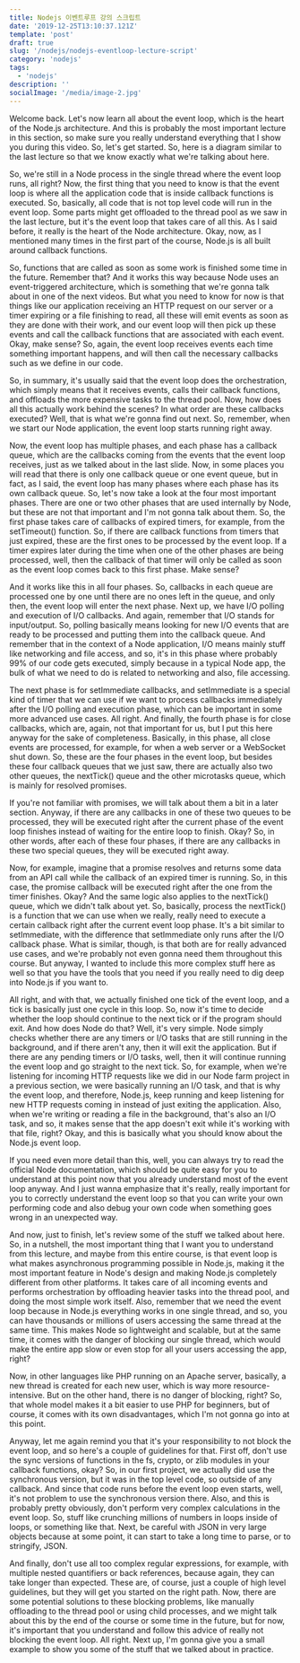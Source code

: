 ```yaml
---
title: Nodejs 이벤트루프 강의 스크립트
date: '2019-12-25T13:10:37.121Z'
template: 'post'
draft: true
slug: '/nodejs/nodejs-eventloop-lecture-script'
category: 'nodejs'
tags:
  - 'nodejs'
description: ''
socialImage: '/media/image-2.jpg'
---
```


Welcome back. Let's now learn all about the event loop, which is the heart of the Node.js architecture. And this is probably the most important lecture in this section, so make sure you really understand everything that I show you during this video. So, let's get started. So, here is a diagram similar to the last lecture so that we know exactly what we're talking about here.

So, we're still in a Node process in the single thread where the event loop runs, all right? Now, the first thing that you need to know is that the event loop is where all the application code that is inside callback functions is executed. So, basically, all code that is not top level code will run in the event loop. Some parts might get offloaded to the thread pool as we saw in the last lecture, but it's the event loop that takes care of all this. As I said before, it really is the heart of the Node architecture. Okay, now, as I mentioned many times in the first part of the course, Node.js is all built around callback functions.

So, functions that are called as soon as some work is finished some time in the future. Remember that? And it works this way because Node uses an event-triggered architecture, which is something that we're gonna talk about in one of the next videos. But what you need to know for now is that things like our application receiving an HTTP request on our server or a timer expiring or a file finishing to read, all these will emit events as soon as they are done with their work, and our event loop will then pick up these events and call the callback functions that are associated with each event. Okay, make sense? So, again, the event loop receives events each time something important happens, and will then call the necessary callbacks such as we define in our code.

So, in summary, it's usually said that the event loop does the orchestration, which simply means that it receives events, calls their callback functions, and offloads the more expensive tasks to the thread pool. Now, how does all this actually work behind the scenes? In what order are these callbacks executed? Well, that is what we're gonna find out next. So, remember, when we start our Node application, the event loop starts running right away.

Now, the event loop has multiple phases, and each phase has a callback queue, which are the callbacks coming from the events that the event loop receives, just as we talked about in the last slide. Now, in some places you will read that there is only one callback queue or one event queue, but in fact, as I said, the event loop has many phases where each phase has its own callback queue. So, let's now take a look at the four most important phases. There are one or two other phases that are used internally by Node, but these are not that important and I'm not gonna talk about them. So, the first phase takes care of callbacks of expired timers, for example, from the setTimeout() function. So, if there are callback functions from timers that just expired, these are the first ones to be processed by the event loop. If a timer expires later during the time when one of the other phases are being processed, well, then the callback of that timer will only be called as soon as the event loop comes back to this first phase. Make sense?

And it works like this in all four phases. So, callbacks in each queue are processed one by one until there are no ones left in the queue, and only then, the event loop will enter the next phase. Next up, we have I/O polling and execution of I/O callbacks. And again, remember that I/O stands for input/output. So, polling basically means looking for new I/O events that are ready to be processed and putting them into the callback queue. And remember that in the context of a Node application, I/O means mainly stuff like networking and file access, and so, it's in this phase where probably 99% of our code gets executed, simply because in a typical Node app, the bulk of what we need to do is related to networking and also, file accessing.

The next phase is for setImmediate callbacks, and setImmediate is a special kind of timer that we can use if we want to process callbacks immediately after the I/O polling and execution phase, which can be important in some more advanced use cases. All right. And finally, the fourth phase is for close callbacks, which are, again, not that important for us, but I put this here anyway for the sake of completeness. Basically, in this phase, all close events are processed, for example, for when a web server or a WebSocket shut down. So, these are the four phases in the event loop, but besides these four callback queues that we just saw, there are actually also two other queues, the nextTick() queue and the other microtasks queue, which is mainly for resolved promises.

If you're not familiar with promises, we will talk about them a bit in a later section. Anyway, if there are any callbacks in one of these two queues to be processed, they will be executed right after the current phase of the event loop finishes instead of waiting for the entire loop to finish. Okay? So, in other words, after each of these four phases, if there are any callbacks in these two special queues, they will be executed right away.

Now, for example, imagine that a promise resolves and returns some data from an API call while the callback of an expired timer is running. So, in this case, the promise callback will be executed right after the one from the timer finishes. Okay? And the same logic also applies to the nextTick() queue, which we didn't talk about yet. So, basically, process the nextTick() is a function that we can use when we really, really need to execute a certain callback right after the current event loop phase. It's a bit similar to setImmediate, with the difference that setImmediate only runs after the I/O callback phase. What is similar, though, is that both are for really advanced use cases, and we're probably not even gonna need them throughout this course. But anyway, I wanted to include this more complex stuff here as well so that you have the tools that you need if you really need to dig deep into Node.js if you want to.

All right, and with that, we actually finished one tick of the event loop, and a tick is basically just one cycle in this loop. So, now it's time to decide whether the loop should continue to the next tick or if the program should exit. And how does Node do that? Well, it's very simple. Node simply checks whether there are any timers or I/O tasks that are still running in the background, and if there aren't any, then it will exit the application. But if there are any pending timers or I/O tasks, well, then it will continue running the event loop and go straight to the next tick. So, for example, when we're listening for incoming HTTP requests like we did in our Node farm project in a previous section, we were basically running an I/O task, and that is why the event loop, and therefore, Node.js, keep running and keep listening for new HTTP requests coming in instead of just exiting the application. Also, when we're writing or reading a file in the background, that's also an I/O task, and so, it makes sense that the app doesn't exit while it's working with that file, right? Okay, and this is basically what you should know about the Node.js event loop.

If you need even more detail than this, well, you can always try to read the official Node documentation, which should be quite easy for you to understand at this point now that you already understand most of the event loop anyway. And I just wanna emphasize that it's really, really important for you to correctly understand the event loop so that you can write your own performing code and also debug your own code when something goes wrong in an unexpected way.

And now, just to finish, let's review some of the stuff we talked about here. So, in a nutshell, the most important thing that I want you to understand from this lecture, and maybe from this entire course, is that event loop is what makes asynchronous programming possible in Node.js, making it the most important feature in Node's design and making Node.js completely different from other platforms. It takes care of all incoming events and performs orchestration by offloading heavier tasks into the thread pool, and doing the most simple work itself. Also, remember that we need the event loop because in Node.js everything works in one single thread, and so, you can have thousands or millions of users accessing the same thread at the same time. This makes Node so lightweight and scalable, but at the same time, it comes with the danger of blocking our single thread, which would make the entire app slow or even stop for all your users accessing the app, right?

Now, in other languages like PHP running on an Apache server, basically, a new thread is created for each new user, which is way more resource-intensive. But on the other hand, there is no danger of blocking, right? So, that whole model makes it a bit easier to use PHP for beginners, but of course, it comes with its own disadvantages, which I'm not gonna go into at this point.

Anyway, let me again remind you that it's your responsibility to not block the event loop, and so here's a couple of guidelines for that. First off, don't use the sync versions of functions in the fs, crypto, or zlib modules in your callback functions, okay? So, in our first project, we actually did use the synchronous version, but it was in the top level code, so outside of any callback. And since that code runs before the event loop even starts, well, it's not problem to use the synchronous version there. Also, and this is probably pretty obviously, don't perform very complex calculations in the event loop. So, stuff like crunching millions of numbers in loops inside of loops, or something like that. Next, be careful with JSON in very large objects because at some point, it can start to take a long time to parse, or to stringify, JSON.

And finally, don't use all too complex regular expressions, for example, with multiple nested quantifiers or back references, because again, they can take longer than expected. These are, of course, just a couple of high level guidelines, but they will get you started on the right path. Now, there are some potential solutions to these blocking problems, like manually offloading to the thread pool or using child processes, and we might talk about this by the end of the course or some time in the future, but for now, it's important that you understand and follow this advice of really not blocking the event loop. All right. Next up, I'm gonna give you a small example to show you some of the stuff that we talked about in practice.
